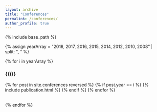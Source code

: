 ```yaml
---
layout: archive
title: "Conferences"
permalink: /conferences/
author_profile: true
---
```


<!-- {% if site.author.googlescholar %}
  You can also find my articles on <u><a href="{{author.googlescholar}}">my Google Scholar profile</a>.</u>
{% endif %} -->

{% include base_path %}

{% assign yearArray = "2018, 2017, 2016, 2015, 2014, 2012, 2010, 2008" | split: ", " %}

{% for i in yearArray %}
### {{i}}
<table>
{% for post in site.conferences reversed %}
  {% if post.year == i %}
  <tr>{% include publication.html %}</tr>
  {% endif %}
{% endfor %}
</table>
{% endfor %}



